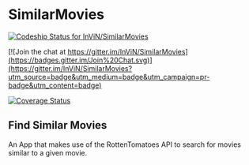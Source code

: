 # SimilarMovies

[![Codeship Status for InViN/SimilarMovies](https://codeship.com/projects/fea59900-d7f1-0133-0027-1eae90b9310e/status?branch=master)](https://codeship.com/projects/143074)

[![Join the chat at https://gitter.im/InViN/SimilarMovies](https://badges.gitter.im/Join%20Chat.svg)](https://gitter.im/InViN/SimilarMovies?utm_source=badge&utm_medium=badge&utm_campaign=pr-badge&utm_content=badge)

[![Coverage Status](https://coveralls.io/repos/github/InViN/SimilarMovies/badge.svg?branch=master)](https://coveralls.io/github/InViN/SimilarMovies?branch=master)

## Find Similar Movies

 An App that makes use of the RottenTomatoes API to search for movies similar to a given movie.

